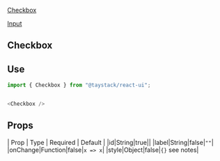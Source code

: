 [Checkbox](https://taystack.github.io/ui-components/docs/Checkbox#checkbox)

[Input](https://taystack.github.io/ui-components/docs/Input#input)

## Checkbox

## Use

```javascript
import { Checkbox } from "@taystack/react-ui";


<Checkbox />
```

## Props

| Prop | Type | Required | Default |
|id|String|true||
|label|String|false|`""`|
|onChange|Function|false|`x => x`|
|style|Object|false|`{}` see notes|
